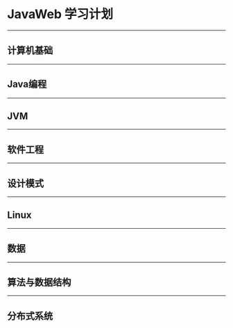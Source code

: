 # JavaWeb 学习计划
---
## 计算机基础
--- 
## Java编程
--- 
## JVM
--- 
## 软件工程
--- 
## 设计模式
--- 
## Linux
--- 
## 数据
--- 
## 算法与数据结构
--- 
## 分布式系统
